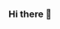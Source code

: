 ### Hi there 👋

<!--
**Churchills-tech/Churchills-tech** is a ✨ _special_ ✨ repository because its `README.md` (this file) appears on your GitHub profile.

Here are some ideas to get you started:

- 🔭 I’m currently working on connecting Raspberry Pi to Google IoT Core.
- 🌱 I’m currently learning on Using IoT Core to Stream Heart Rate Data.
- 👯 I’m looking to collaborate on everything cloud computing.
- 🤔 I’m ready to assit anyone and share ideas on IT stuff.
- 📫 How to reach me: twitter @chillkobby
- ⚡ Fun fact!!!!!!!!!!!!!
-->
